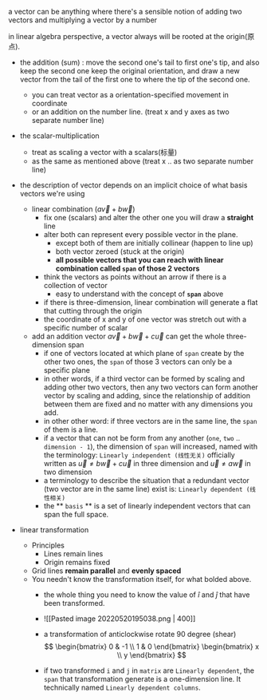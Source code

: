 a vector can be anything where there's a sensible notion of adding two vectors and multiplying a vector by a number

in linear algebra perspective, a vector always will be rooted at the origin(原点).

- the addition (sum) : move the second one's tail to first one's tip, and also keep the second one keep the original orientation, and draw a new vector from the tail of the first one to where the tip of the second one. 
	- you can treat vector as a orientation-specified movement in coordinate
	- or an addition on the number line. (treat x and y axes as two separate number line)

 - the scalar-multiplication
	 - treat as scaling a vector with a scalars(标量)
	 - as the same as mentioned above (treat x .. as two separate number line)

- the description of vector depends on an implicit choice of what basis vectors we're using
	- linear combination ($a\vec{v}+b\vec{w}$)
		- fix one (scalars) and alter the other one you will draw a **straight** line
		- alter both can represent every possible vector in the plane.
			- except both of them are initially collinear (happen to line up)
			- both vector zeroed (stuck at the origin)
			- **all possible vectors that you can reach with linear combination called `span` of those 2 vectors**
		- think the vectors as points without an arrow if there is a collection of vector
			- easy to understand with the concept of **`span`** above
		- if there is three-dimension, linear combination will generate a flat that cutting through the origin
		- the coordinate of x and y of one vector was stretch out with a specific number of scalar
	- add an addition vector $a\vec{v}+b\vec{w}+c\vec{u}$ can get the whole three-dimension span
		- if one of vectors located at which plane of `span` create by the other two ones, the `span` of those 3 vectors can only be a specific plane
		- in other words, if a third vector can be formed by scaling and adding other two vectors, then any two vectors can form another vector by scaling and adding, since the relationship of addition between them are fixed and no matter with any dimensions you add.
		- in other other word: if three vectors are in the same line, the `span` of them is a line.
		- if a vector that can not be form from any another (`one`, `two` .. `dimension - 1`), the dimension of `span` will increased, named with the terminology: `Linearly independent (线性无关)`  officially written as $\vec{u} \neq b\vec{w}+c\vec{u}$ in three dimension and $\vec{u} \neq a\vec{w}$ in two dimension
		- a terminology to describe the situation that a redundant vector (two vector are in the same line) exist is: `Linearly dependent (线性相关)`
		- the ** `basis` ** is a set of linearly independent vectors that can span the full space.

- linear transformation
	- Principles
		- Lines remain lines
		- Origin remains fixed
	- Grid lines **remain parallel** and **evenly spaced**
	- You needn't know the transformation itself, for what bolded above.
		- the whole thing you need to know the value of $\hat{i}$ and $\hat{j}$ that have been transformed.
		
		- ![[Pasted image 20220520195038.png | 400]]
		- a transformation of anticlockwise rotate 90 degree (shear)$$ \begin{bmatrix}
	0 & -1 \\
	1 & 0 
	\end{bmatrix}   
	\begin{bmatrix}
	x \\
	y 
	\end{bmatrix}  $$
		- if two transformed `i` and `j` in `matrix` are `Linearly dependent`, the `span` that transformation generate is a one-dimension line. It technically named `Linearly dependent columns`.